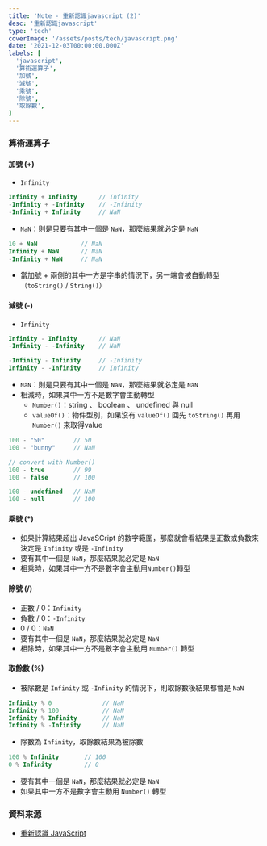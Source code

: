 ```yaml
---
title: 'Note - 重新認識javascript (2)'
desc: '重新認識javascript'
type: 'tech'
coverImage: '/assets/posts/tech/javascript.png'
date: '2021-12-03T00:00:00.000Z'
labels: [
  'javascript',
  '算術運算子',
  '加號',
  '減號',
  '乘號',
  '除號',
  '取餘數',
]
---
```


### 算術運算子

#### 加號 (+)

- `Infinity`
```javascript
Infinity + Infinity      // Infinity
-Infinity + -Infinity    // -Infinity
-Infinity + Infinity     // NaN
```
- `NaN`：則是只要有其中一個是 `NaN`，那麼結果就必定是 `NaN`
```javascript
10 + NaN            // NaN
Infinity + NaN      // NaN
-Infinity + NaN     // NaN
```
- 當加號 + 兩側的其中一方是字串的情況下，另一端會被自動轉型（`toString()` / `String()`）

#### 減號 (-)

- `Infinity`
```javascript
Infinity - Infinity      // NaN
-Infinity - -Infinity    // NaN

-Infinity - Infinity     // -Infinity
Infinity - -Infinity     // Infinity
```
- `NaN`：則是只要有其中一個是 `NaN`，那麼結果就必定是 `NaN`
- 相減時，如果其中一方不是數字會主動轉型
  - `Number()`：string 、 boolean 、 undefined 與 null
  - `valueOf()`：物件型別，如果沒有 `valueOf()` 回先 `toString()` 再用 `Number()` 來取得value
```javascript
100 - "50"        // 50
100 - "bunny"     // NaN

// convert with Number()
100 - true        // 99
100 - false       // 100

100 - undefined   // NaN
100 - null        // 100
```

#### 乘號 (*)

- 如果計算結果超出 JavaSCript 的數字範圍，那麼就會看結果是正數或負數來決定是 `Infinity` 或是 `-Infinity`
- 要有其中一個是 `NaN`，那麼結果就必定是 `NaN`
- 相乘時，如果其中一方不是數字會主動用`Number()`轉型

#### 除號 (/)

- 正數 / 0：`Infinity`
- 負數 / 0：`-Infinity`
- 0 / 0：`NaN`
- 要有其中一個是 `NaN`，那麼結果就必定是 `NaN`
- 相除時，如果其中一方不是數字會主動用 `Number()` 轉型

#### 取餘數 (%)

- 被除數是 `Infinity` 或 `-Infinity` 的情況下，則取餘數後結果都會是 `NaN`
```javascript
Infinity % 0              // NaN
Infinity % 100            // NaN
Infinity % Infinity       // NaN
Infinity % -Infinity      // NaN
```
- 除數為 `Infinity`，取餘數結果為被除數
```javascript
100 % Infinity       // 100
0 % Infinity         // 0
```
- 要有其中一個是 `NaN`，那麼結果就必定是 `NaN`
- 如果其中一方不是數字會主動用 `Number()` 轉型

### 資料來源
- <a href='https://ithelp.ithome.com.tw/users/20065504/ironman/1259' target="_blank">重新認識 JavaScript</a>